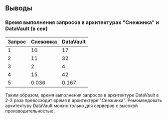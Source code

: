 ## Выводы ##

### Время выполнения запросов в архитектурах "Снежинка" и DataVault (в сек) ###   
|Запрос|Снежинка|DataVault|
|------|--------|---------|
|  1   |10      |17       |
|  2   |11      |32       |
|  3   |2       |4        |
|  4   |15      |42       |
|  5   |0.036   |0.167    |

Таким образом, время выполнения запросов в архитектуре DataVault в 2-3 раза превосходит время в архитектуре "Снежинка".
Ремомендовать архитектуру DataVault можно только для серверов с высокой производительностью.

